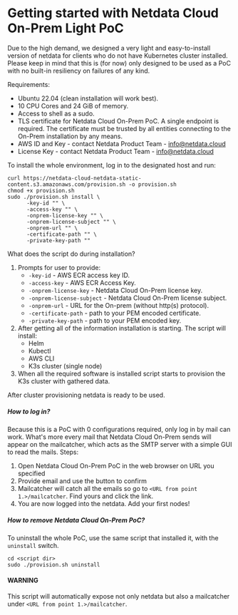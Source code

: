# Getting started with Netdata Cloud On-Prem Light PoC
Due to the high demand, we designed a very light and easy-to-install version of netdata for clients who do not have Kubernetes cluster installed. Please keep in mind that this is (for now) only designed to be used as a PoC with no built-in resiliency on failures of any kind.

Requirements:
 - Ubuntu 22.04 (clean installation will work best).
 - 10 CPU Cores and 24 GiB of memory.
 - Access to shell as a sudo.
 - TLS certificate for Netdata Cloud On-Prem PoC. A single endpoint is required. The certificate must be trusted by all entities connecting to the On-Prem installation by any means.
 - AWS ID and Key - contact Netdata Product Team - info@netdata.cloud
 - License Key - contact Netdata Product Team - info@netdata.cloud

To install the whole environment, log in to the designated host and run:
```shell
curl https://netdata-cloud-netdata-static-content.s3.amazonaws.com/provision.sh -o provision.sh
chmod +x provision.sh
sudo ./provision.sh install \
      -key-id "" \
      -access-key "" \
      -onprem-license-key "" \
      -onprem-license-subject "" \
      -onprem-url "" \
      -certificate-path "" \
      -private-key-path ""
```

What does the script do during installation?
1. Prompts for user to provide:
   - `-key-id` - AWS ECR access key ID.
   - `-access-key` - AWS ECR Access Key.
   - `-onprem-license-key` - Netdata Cloud On-Prem license key.
   - `-onprem-license-subject` - Netdata Cloud On-Prem license subject.
   - `-onprem-url` - URL for the On-prem (without http(s) protocol).
   - `-certificate-path` - path to your PEM encoded certificate.
   - `-private-key-path` - path to your PEM encoded key.
2. After getting all of the information installation is starting. The script will install:
   - Helm
   - Kubectl
   - AWS CLI
   - K3s cluster (single node)
3. When all the required software is installed script starts to provision the K3s cluster with gathered data.

After cluster provisioning netdata is ready to be used.

##### How to log in?
Because this is a PoC with 0 configurations required, only log in by mail can work. What's more every mail that Netdata Cloud On-Prem sends will appear on the mailcatcher, which acts as the SMTP server with a simple GUI to read the mails. Steps:
1. Open Netdata Cloud On-Prem PoC in the web browser on URL you specified
2. Provide email and use the button to confirm
3. Mailcatcher will catch all the emails so go to `<URL from point 1.>/mailcatcher`. Find yours and click the link.
4. You are now logged into the netdata. Add your first nodes!

##### How to remove Netdata Cloud On-Prem PoC?
To uninstall the whole PoC, use the same script that installed it, with the `uninstall` switch.

```shell
cd <script dir>
sudo ./provision.sh uninstall
```

#### WARNING
This script will automatically expose not only netdata but also a mailcatcher under `<URL from point 1.>/mailcatcher`.
